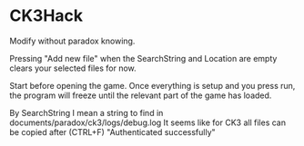 # CK3Hack
Modify without paradox knowing.

Pressing "Add new file" when the SearchString and Location are empty clears your selected files for now.

Start before opening the game. Once everything is setup and you press run, the program will freeze until the relevant part of the game has loaded.

By SearchString I mean a string to find in documents/paradox/ck3/logs/debug.log It seems like for CK3 all files can be copied after (CTRL+F) "Authenticated successfully"
